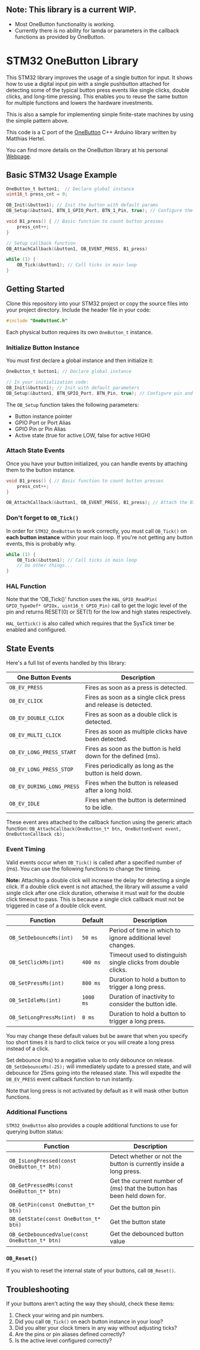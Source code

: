 ## Note: This library is a current WIP.
- Most OneButton functionality is working. 
- Currently there is no ability for lamda or parameters in the callback functions as provided by OneButton.

# STM32 OneButton Library

This STM32 library improves the usage of a single button for input.
It shows how to use a digital input pin with a single pushbutton attached
for detecting some of the typical button press events like single clicks, double clicks, and long-time pressing.
This enables you to reuse the same button for multiple functions and lowers the hardware investments.

This is also a sample for implementing simple finite-state machines by using the simple pattern above.

This code is a C port of the [OneButton](https://github.com/mathertel/OneButton) C++ Arduino library written by Matthias Hertel.

You can find more details on the OneButton library at his personal [Webpage](http://www.mathertel.de/Arduino/OneButtonLibrary.aspx).

## Basic STM32 Usage Example

```c
OneButton_t button1;  // Declare global instance
uint16_t press_cnt = 0;

OB_Init(&button1); // Init the button with default params
OB_Setup(&button1, BTN_1_GPIO_Port, BTN_1_Pin, true); // Configure the button

void B1_press() { // Basic function to count button presses
    press_cnt++;
}

// Setup callback function
OB_AttachCallback(&button1, OB_EVENT_PRESS, B1_press)

while (1) {
    OB_Tick(&button1); // Call ticks in main loop
}
```

## Getting Started

Clone this repository into your STM32 project or copy the source files into your project directory. Include the header file in your code:

```c
#include "OneButtonC.h"
```

Each physical button requires its own `OneButton_t` instance.

### Initialize Button Instance

You must first declare a global instance and then initialize it:

```c
OneButton_t button1; // Declare global instance

// In your initialization code:
OB_Init(&button1); // Init with default parameters
OB_Setup(&button1, BTN_GPIO_Port, BTN_Pin, true); // Configure pin and active state
```

The `OB_Setup` function takes the following parameters:
- Button instance pointer
- GPIO Port or Port Alias
- GPIO Pin or Pin Alias
- Active state (true for active LOW, false for active HIGH)

### Attach State Events

Once you have your button initialized, you can handle events by attaching them to the button instance.

```c
void B1_press() { // Basic function to count button presses
    press_cnt++;
}

OB_AttachCallback(&button1, OB_EVENT_PRESS, B1_press); // Attach the B1_press function to the OB_EVENT_PRESS event for button1.
```

### Don't forget to `OB_Tick()`

In order for `STM32_OneButton` to work correctly, you must call `OB_Tick()` on __each button instance__ within your main loop. If you're not getting any button events, this is probably why.

```c
while (1) {
    OB_Tick(&button1); // Call ticks in main loop
    // Do other things...
}
```

### HAL Function

Note that the 'OB_Tick()' function uses the `HAL_GPIO_ReadPin( GPIO_TypeDef* GPIOx, uint16_t GPIO_Pin)` call to get the logic level of the pin and returns RESET(0) or SET(1) for the low and high states respectively. 

`HAL_GetTick()` is also called which requires that the SysTick timer be enabled and configured.

## State Events

Here's a full list of events handled by this library:

| One Button Events         | Description                                                   |
| ----------------------- | ------------------------------------------------------------- |
| `OB_EV_PRESS`        | Fires as soon as a press is detected.                         |
| `OB_EV_CLICK`        | Fires as soon as a single click press and release is detected.|
| `OB_EV_DOUBLE_CLICK`  | Fires as soon as a double click is detected.                  |
| `OB_EV_MULTI_CLICK`   | Fires as soon as multiple clicks have been detected.          |
| `OB_EV_LONG_PRESS_START` | Fires as soon as the button is held down for the defined (ms).|
| `OB_EV_LONG_PRESS_STOP` | Fires periodically as long as the button is held down.        |
| `OB_EV_DURING_LONG_PRESS` | Fires when the button is released after a long hold.          |
| `OB_EV_IDLE` | Fires when the button is determined to be idle.          |

These event ares attached to the callback function using the generic attach function:
`OB_AttachCallback(OneButton_t* btn, OneButtonEvent event, OneButtonCallback cb);`

### Event Timing

Valid events occur when `OB_Tick()` is called after a specified number of (ms). You can use the following functions to change the timing.

__Note:__ Attaching a double click will increase the delay for detecting a single click. If a double click event is not attached, the library will assume a valid single click after one click duration, otherwise it must wait for the double click timeout to pass. This is because a single click callback must not be triggered in case of a double click event.

| Function                | Default    | Description                                                   |
| ----------------------- | ---------- | ------------------------------------------------------------- |
| `OB_SetDebounceMs(int)` | `50 ms`  | Period of time in which to ignore additional level changes.   |
| `OB_SetClickMs(int)`    | `400 ms` | Timeout used to distinguish single clicks from double clicks. |
| `OB_SetPressMs(int)`    | `800 ms` | Duration to hold a button to trigger a long press.            |
| `OB_SetIdleMs(int)`    | `1000 ms` | Duration of inactivity to consider the button idle.            |
| `OB_SetLongPressMs(int)` | `0 ms` | Duration to hold a button to trigger a long press.            |

You may change these default values but be aware that when you specify too short times it is hard to click twice or you will create a long press instead of a click.

Set debounce (ms) to a negative value to only debounce on release. `OB_SetDebounceMs(-25);` will immediately update to a pressed state, and will debounce for 25ms going into the released state. This will expedite the `OB_EV_PRESS` event callback function to run instantly.

Note that long press is not activated by default as it will mask other button functions.

### Additional Functions

`STM32_OneButton` also provides a couple additional functions to use for querying button status:

| Function                | Description                                                                    |
| ----------------------- | ------------------------------------------------------------------------------ |
| `OB_IsLongPressed(const OneButton_t* btn)` | Detect whether or not the button is currently inside a long press.             |
| `OB_GetPressedMs(const OneButton_t* btn)` | Get the current number of (ms) that the button has been held down for. |
| `OB_GetPin(const OneButton_t* btn)` | Get the button pin                                                          |
| `OB_GetState(const OneButton_t* btn)` | Get the button state                                                        |
| `OB_GetDebouncedValue(const OneButton_t* btn)` | Get the debounced button value                                              |

### `OB_Reset()`

If you wish to reset the internal state of your buttons, call `OB_Reset()`.

## Troubleshooting

If your buttons aren't acting the way they should, check these items:

1. Check your wiring and pin numbers.
2. Did you call `OB_Tick()` on each button instance in your loop?
3. Did you alter your clock timers in any way without adjusting ticks?
4. Are the pins or pin aliases defined correctly?
5. Is the active level configured correctly?
```
